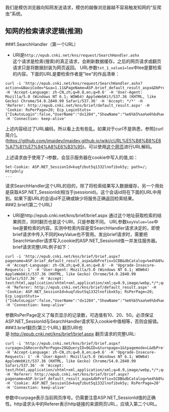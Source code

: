 我们是模仿浏览器向知网发送请求，模仿的越像浏览器越不容易触发知网的“反爬虫”系统。

## 知网的检索请求逻辑(推测)
###1.SearchHandler（第一个URL）
 - URI是```http://epub.cnki.net/kns/request/SearchHandler.ashx```  
这个请求是检索(搜索)的真正请求，会刷新数据缓存。之后的网页请求或翻页请求只是将数据封装为网页返回。
URL参数```txt_1_value1=lee```中lee是要检索的内容。下面的URL是要检索作者是"lee"的作品清单：
```
curl -i 'http://epub.cnki.net/kns/request/SearchHandler.ashx?action=&NaviCode=*&ua=1.11&PageName=ASP.brief_default_result_aspx&DbPrefix=SCDB&DbCatalog=%e4%b8%ad%e5%9b%bd%e5%ad%a6%e6%9c%af%e6%96%87%e7%8c%ae%e7%bd%91%e7%bb%9c%e5%87%ba%e7%89%88%e6%80%bb%e5%ba%93&ConfigFile=SCDBINDEX.xml&db_opt=CJFQ%2CCJFN%2CCDFD%2CCMFD%2CCPFD%2CIPFD%2CCCND&txt_1_sel=AU%24%3D%7C&txt_1_value1=lee&txt_1_special1=%25&his=0&parentdb=SCDB&__=Wed%20Dec%2014%202016%2019%3A05%3A53%20GMT%2B0800%20(%E4%B8%AD%E5%9B%BD%E6%A0%87%E5%87%86%E6%97%B6%E9%97%B4)' -H 'Accept-Language: zh-CN,zh;q=0.8,en;q=0.6' -H 'User-Agent: Mozilla/5.0 (Windows NT 6.1; WOW64) AppleWebKit/537.36 (KHTML, like Gecko) Chrome/54.0.2840.99 Safari/537.36' -H 'Accept: */*' -H 'Referer: http://epub.cnki.net/kns/brief/default_result.aspx' -H 'Cookie: RsPerPage=20; Ecp_LoginStuts={"IsAutoLogin":false,"UserName":"dx1204","ShowName":"%e6%b5%aa%e6%bd%ae%e7%94%b5%e5%ad%90%e4%bf%a1%e6%81%af%e4%ba%a7%e4%b8%9a%e8%82%a1%e4%bb%bd%e6%9c%89%e9%99%90%e5%85%ac%e5%8f%b8","UserType":"bk","r":"j4l3if"}' -H 'Connection: keep-alive'
```
上述内容经过了URL编码，所以看上去有些乱。如果对于curl不是熟悉，参照[curl简介]。(https://github.com/imaidev/imaidev.github.io/wiki/cURL%E5%B8%B8%E8%A7%81%E7%94%A8%E6%B3%95)。可以使用[这个网页](http://tool.chinaz.com/tools/urlencode.aspx)进行URL解码。

上述请求由于使用了-i参数，会显示服务器在cookie中写入的值,如：
```
Set-Cookie: ASP.NET_SessionId=kuqfzbut5q1332lnofibxk5y; path=/; HttpOnly
...
```
请求SearchHandler这个URL的目的，除了将检索结果写入数据缓存，另一个用处是获取ASP.NET_SessionId(相当于jsessionid)。这个会话id将在下面的URL中用到。如果下面URL的会话id不正确或缺少将服务正确返回检索结果。
###2.brief(第二个URL)
 - URI是http://epub.cnki.net/kns/brief/brief.aspx
通过这个地址获取检索的结果网页，同时翻页也是这个URI，只是参数不同。
URL参数```keyValue=lee```中lee是要检索的内容。实测中检索内容是受SearchHandler请求决定的，即使brief请求中传入不同的keyValue也不管用。发出brief请求时，需要把SearchHandler请求写入cookie的ASP.NET_SessionId值一并发往服务器。
brief请求完整URL例子如下：
```
curl -i 'http://epub.cnki.net/kns/brief/brief.aspx?pagename=ASP.brief_default_result_aspx&dbPrefix=SCDB&dbCatalog=%e4%b8%ad%e5%9b%bd%e5%ad%a6%e6%9c%af%e6%96%87%e7%8c%ae%e7%bd%91%e7%bb%9c%e5%87%ba%e7%89%88%e6%80%bb%e5%ba%93&ConfigFile=SCDBINDEX.xml&research=off&keyValue=lee&S=1' -H 'Accept-Language: zh-CN,zh;q=0.8,en;q=0.6' -H 'Upgrade-Insecure-Requests: 1' -H 'User-Agent: Mozilla/5.0 (Windows NT 6.1; WOW64) AppleWebKit/537.36 (KHTML, like Gecko) Chrome/54.0.2840.99 Safari/537.36' -H 'Accept: text/html,application/xhtml+xml,application/xml;q=0.9,image/webp,*/*;q=0.8' -H 'Referer: http://epub.cnki.net/kns/brief/default_result.aspx' -H 'Cookie: ASP.NET_SessionId=kuqfzbut5q1332lnofibxk5y; RsPerPage=20; Ecp_LoginStuts={"IsAutoLogin":false,"UserName":"dx1204","ShowName":"%e6%b5%aa%e6%bd%ae%e7%94%b5%e5%ad%90%e4%bf%a1%e6%81%af%e4%ba%a7%e4%b8%9a%e8%82%a1%e4%bb%bd%e6%9c%89%e9%99%90%e5%85%ac%e5%8f%b8","UserType":"bk","r":"j4l3if"}' -H 'Connection: keep-alive'
```
参数RsPerPage定义了每页显示的记录数，可选值有10、20、50。必须保证ASP.NET_SessionId与SearchHandler请求写入cookie中值相等，否则会报错。
###3.brief翻页(第三个URL)
翻页URI也是:http://epub.cnki.net/kns/brief/brief.aspx
翻页请求的完整URL:
```
curl -i 'http://epub.cnki.net/kns/brief/brief.aspx?curpage=2&RecordsPerPage=20&QueryID=0&ID=&turnpage=1&tpagemode=L&dbPrefix=SCDB&Fields=&DisplayMode=listmode&PageName=ASP.brief_default_result_aspx' -H 'Accept-Language: zh-CN,zh;q=0.8,en;q=0.6' -H 'Upgrade-Insecure-Requests: 1' -H 'User-Agent: Mozilla/5.0 (Windows NT 6.1; WOW64) AppleWebKit/537.36 (KHTML, like Gecko) Chrome/54.0.2840.99 Safari/537.36' -H 'Accept: text/html,application/xhtml+xml,application/xml;q=0.9,image/webp,*/*;q=0.8' -H 'Referer: http://epub.cnki.net/kns/brief/brief.aspx?pagename=ASP.brief_default_result_aspx&dbPrefix=SCDB&dbCatalog=%e4%b8%ad%e5%9b%bd%e5%ad%a6%e6%9c%af%e6%96%87%e7%8c%ae%e7%bd%91%e7%bb%9c%e5%87%ba%e7%89%88%e6%80%bb%e5%ba%93&ConfigFile=SCDBINDEX.xml&research=off&keyValue=lee&S=1' -H 'Cookie: ASP.NET_SessionId=kuqfzbut5q1332lnofibxk5y; RsPerPage=20' -H 'Connection: keep-alive'
```
参数中curpage表示当前网页序号。仍需要注意ASP.NET_SessionId值的正确性。http请求头中的Referer表示http链接的来源网页URL，应填入第二个URL。

